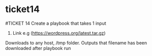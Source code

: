 # ticket14


 #TICKET 14
Create a playbook that takes 1 input
1. Link e.g (https://wordpress.org/latest.tar.gz) 

Downloads to any host, /tmp folder. Outputs that filename has been downloaded after playbook run



